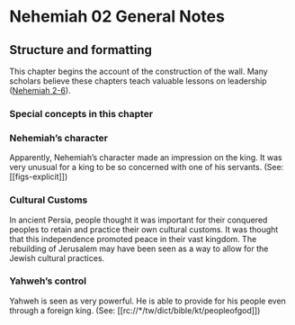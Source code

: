 # Nehemiah 02 General Notes

## Structure and formatting

This chapter begins the account of the construction of the wall. Many scholars believe these chapters teach valuable lessons on leadership ([Nehemiah 2-6](./01.md)).

### Special concepts in this chapter

### Nehemiah’s character
Apparently, Nehemiah’s character made an impression on the king. It was very unusual for a king to be so concerned with one of his servants. (See: [[figs-explicit]])

### Cultural Customs
In ancient Persia, people thought it was important for their conquered peoples to retain and practice their own cultural customs. It was thought that this independence promoted peace in their vast kingdom. The rebuilding of Jerusalem may have been seen as a way to allow for the Jewish cultural practices.

### Yahweh’s control
Yahweh is seen as very powerful. He is able to provide for his people even through a foreign king. (See: [[rc://*/tw/dict/bible/kt/peopleofgod]])